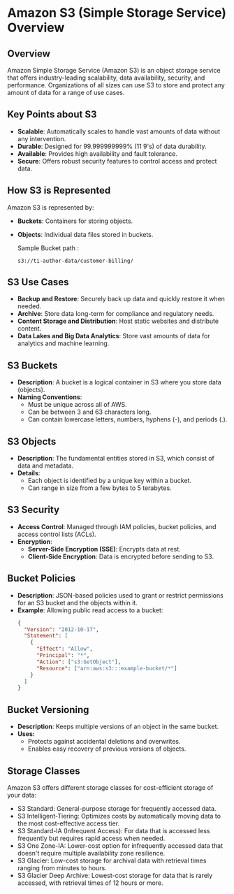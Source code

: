 # Amazon S3 (Simple Storage Service) Overview

## Overview
Amazon Simple Storage Service (Amazon S3) is an object storage service that offers industry-leading scalability, data availability, security, and performance. Organizations of all sizes can use S3 to store and protect any amount of data for a range of use cases.

## Key Points about S3
- **Scalable**: Automatically scales to handle vast amounts of data without any intervention.
- **Durable**: Designed for 99.999999999% (11 9's) of data durability.
- **Available**: Provides high availability and fault tolerance.
- **Secure**: Offers robust security features to control access and protect data.

## How S3 is Represented
Amazon S3 is represented by:
- **Buckets**: Containers for storing objects.
- **Objects**: Individual data files stored in buckets.

  Sample Bucket path :
  ```text
  s3://ti-author-data/customer-billing/
  ```

## S3 Use Cases
- **Backup and Restore**: Securely back up data and quickly restore it when needed.
- **Archive**: Store data long-term for compliance and regulatory needs.
- **Content Storage and Distribution**: Host static websites and distribute content.
- **Data Lakes and Big Data Analytics**: Store vast amounts of data for analytics and machine learning.

## S3 Buckets
- **Description**: A bucket is a logical container in S3 where you store data (objects).
- **Naming Conventions**:
  - Must be unique across all of AWS.
  - Can be between 3 and 63 characters long.
  - Can contain lowercase letters, numbers, hyphens (-), and periods (.).

## S3 Objects
- **Description**: The fundamental entities stored in S3, which consist of data and metadata.
- **Details**:
  - Each object is identified by a unique key within a bucket.
  - Can range in size from a few bytes to 5 terabytes.

## S3 Security
- **Access Control**: Managed through IAM policies, bucket policies, and access control lists (ACLs).
- **Encryption**:
  - **Server-Side Encryption (SSE)**: Encrypts data at rest.
  - **Client-Side Encryption**: Data is encrypted before sending to S3.

## Bucket Policies
- **Description**: JSON-based policies used to grant or restrict permissions for an S3 bucket and the objects within it.
- **Example**: Allowing public read access to a bucket:
  ```json
  {
    "Version": "2012-10-17",
    "Statement": [
      {
        "Effect": "Allow",
        "Principal": "*",
        "Action": ["s3:GetObject"],
        "Resource": ["arn:aws:s3:::example-bucket/*"]
      }
    ]
  }

## Bucket Versioning
- **Description**: Keeps multiple versions of an object in the same bucket.
- **Uses:**
  - Protects against accidental deletions and overwrites.
  - Enables easy recovery of previous versions of objects.
## Storage Classes
Amazon S3 offers different storage classes for cost-efficient storage of your data:

- S3 Standard: General-purpose storage for frequently accessed data.
- S3 Intelligent-Tiering: Optimizes costs by automatically moving data to the most cost-effective access tier.
- S3 Standard-IA (Infrequent Access): For data that is accessed less frequently but requires rapid access when needed.
- S3 One Zone-IA: Lower-cost option for infrequently accessed data that doesn't require multiple availability zone resilience.
- S3 Glacier: Low-cost storage for archival data with retrieval times ranging from minutes to hours.
- S3 Glacier Deep Archive: Lowest-cost storage for data that is rarely accessed, with retrieval times of 12 hours or more.
